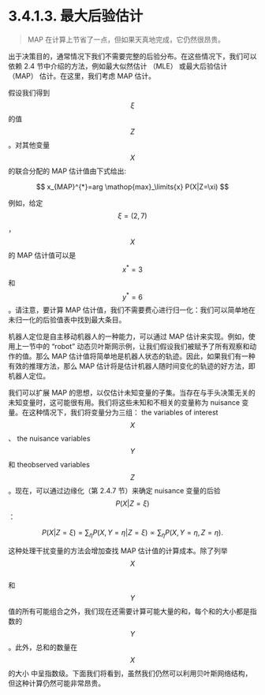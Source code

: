 # 3.4.1.3. 最大后验估计

> MAP 在计算上节省了一点，但如果天真地完成，它仍然很昂贵。

出于决策目的，通常情况下我们不需要完整的后验分布。在这些情况下，我们可以依赖 2.4 节中介绍的方法，例如最大似然估计 （MLE） 或最大后验估计 （MAP） 估计。在这里，我们考虑 MAP 估计。

假设我们得到$$\xi$$的值$$Z$$。对其他变量$$X$$的联合分配的 MAP 估计值由下式给出:

$$
x_{MAP}^{*}=arg \mathop{max}_\limits{x} P(X|Z=\xi)
$$

例如，给定$$\xi=(2,7)$$，$$X$$的MAP 估计值可以是$$x^*=3$$和$$y^*=6$$。请注意，要计算 MAP 估计值，我们不需要费心进行归一化：我们可以简单地在未归一化的后验值表中找到最大条目。

机器人定位是自主移动机器人的一种能力，可以通过 MAP 估计来实现。例如，使用上一节中的 “robot” 动态贝叶斯网示例，让我们假设我们被赋予了所有观察和动作的值。那么 MAP 估计值将简单地是机器人状态的轨迹。因此，如果我们有一种有效的推理方法，那么 MAP 估计将是估计机器人随时间变化的轨迹的好方法，即机器人定位。

我们可以扩展 MAP 的思想，以仅估计未知变量的子集。当存在与手头决策无关的未知变量时，这可能很有用。我们将这些未知和不相关的变量称为 nuisance 变量。在这种情况下，我们将变量分为三组： the variables of interest $$X$$、 the nuisance variables $$Y$$和 theobserved variables $$Z$$。现在，可以通过边缘化（第 2.4.7 节）来确定 nuisance 变量的后验$$P(X|Z=\xi)$$：

$$P(X|Z=\xi) = \sum_{\eta} P(X,Y=\eta|Z=\xi) \propto \sum_{\eta} P(X,Y=\eta,Z=\eta).$$

这种处理干扰变量的方法会增加查找 MAP 估计值的计算成本。除了列举$$X$$\
和$$Y$$值的所有可能组合之外，我们现在还需要计算可能大量的和，每个和的大小都是指数的$$Y$$。此外，总和的数量在 $$X$$的大小中呈指数级。下面我们将看到，虽然我们仍然可以利用贝叶斯网络结构，但这种计算仍然可能非常昂贵。
